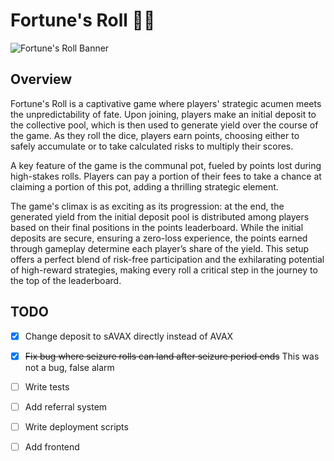 # Fortune's Roll 🎲🎲
![Fortune's Roll Banner](banner.png)

## Overview

Fortune's Roll is a captivative game where players' strategic acumen meets the unpredictability of fate. Upon joining, players make an initial deposit to the collective pool, which is then used to generate yield over the course of the game. As they roll the dice, players earn points, choosing either to safely accumulate or to take calculated risks to multiply their scores.

A key feature of the game is the communal pot, fueled by points lost during high-stakes rolls. Players can pay a portion of their fees to take a chance at claiming a portion of this pot, adding a thrilling strategic element.

The game's climax is as exciting as its progression: at the end, the generated yield from the initial deposit pool is distributed among players based on their final positions in the points leaderboard. While the initial deposits are secure, ensuring a zero-loss experience, the points earned through gameplay determine each player’s share of the yield. This setup offers a perfect blend of risk-free participation and the exhilarating potential of high-reward strategies, making every roll a critical step in the journey to the top of the leaderboard.

## TODO

- [x] Change deposit to sAVAX directly instead of AVAX
- [x] ~~Fix bug where seizure rolls can land after seizure period ends~~ This was not a bug, false alarm
- [ ] Write tests
- [ ] Add referral system
- [ ] Write deployment scripts
- [ ] Add frontend


